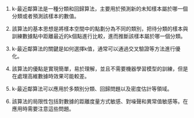 1. k-最近鄰算法是一種分類和回歸算法，主要用於預測新的未知樣本屬於哪一個分類或者預測該樣本的數值。

2. 該算法的基本思想是將樣本空間中的點劃分為不同的類別，把待分類的樣本與訓練數據點中距離最近的k個點進行比較，進而推斷該樣本屬於哪一個分類。

3. k-最近鄰算法的關鍵是如何選擇k值，通常可以通過交叉驗證等方法進行優化。

4. 該算法的優點是實現簡單，易於理解，並且不需要機器學習模型的訓練，但是在處理高維數據時效果可能較差。

5. k-最近鄰算法可以應用於多類別分類、回歸問題以及密度估計等領域。

6. 該算法的局限性包括對數據的距離度量方式敏感、對噪聲和異常值敏感等。在應用時需要注意這些問題。